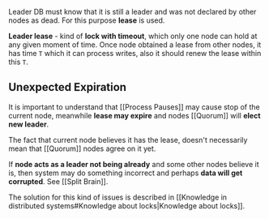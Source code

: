 Leader DB must know that it is still a leader and was not declared by other nodes as dead. For this purpose **lease** is used.

**Leader lease** - kind of **lock with timeout**, which only one node can hold at any given moment of time. Once node obtained a lease from other nodes, it has time `T` which it can process writes, also it should renew the lease within this `T`.

## Unexpected Expiration

It is important to understand that [[Process Pauses]] may cause stop of the current node, meanwhile **lease may expire** and nodes [[Quorum]] will **elect new leader**.

The fact that current node believes it has the lease, doesn't necessarily mean that [[Quorum]] nodes agree on it yet.

If **node acts as a leader not being already** and some other nodes believe it is, then system may do something incorrect and perhaps **data will get corrupted**. See [[Split Brain]].

The solution for this kind of issues is described in [[Knowledge in distributed systems#Knowledge about locks|Knowledge about locks]].